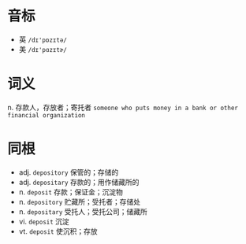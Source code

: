 # 音标

- 英 `/dɪ'pɒzɪtə/`
- 美 `/dɪ'pɑzɪtɚ/`

# 词义

n. 存款人，存放者；寄托者
`someone who puts money in a bank or other financial organization`

# 同根

- adj. `depository` 保管的；存储的
- adj. `depositary` 存款的；用作储藏所的
- n. `deposit` 存款；保证金；沉淀物
- n. `depository` 贮藏所；受托者；存储处
- n. `depositary` 受托人；受托公司；储藏所
- vi. `deposit` 沉淀
- vt. `deposit` 使沉积；存放

